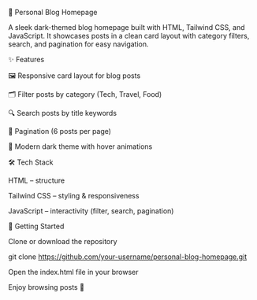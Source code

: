 🌙 Personal Blog Homepage

A sleek dark-themed blog homepage built with HTML, Tailwind CSS, and JavaScript.
It showcases posts in a clean card layout with category filters, search, and pagination for easy navigation.

✨ Features

🖼️ Responsive card layout for blog posts

🗂️ Filter posts by category (Tech, Travel, Food)

🔍 Search posts by title keywords

📄 Pagination (6 posts per page)

🎨 Modern dark theme with hover animations

🛠️ Tech Stack

HTML – structure

Tailwind CSS – styling & responsiveness

JavaScript – interactivity (filter, search, pagination)

🚀 Getting Started

Clone or download the repository

git clone https://github.com/your-username/personal-blog-homepage.git


Open the index.html file in your browser

Enjoy browsing posts 🎉
